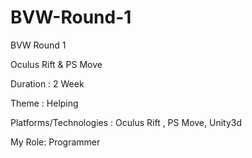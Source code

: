 BVW-Round-1
===========
BVW Round 1

Oculus Rift & PS Move
 
Duration : 2 Week

Theme : Helping

Platforms/Technologies : Oculus Rift , PS Move, Unity3d

My Role: Programmer
